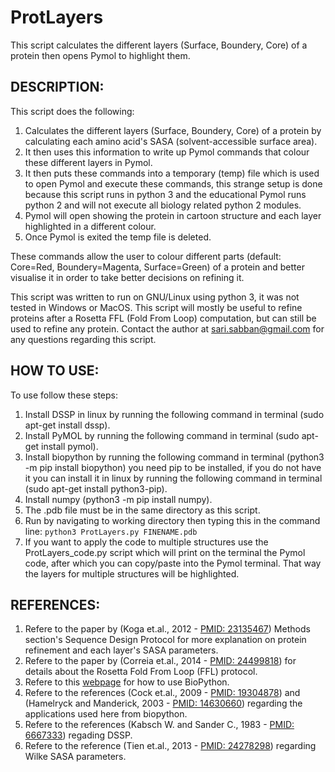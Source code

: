 # ProtLayers
This script calculates the different layers (Surface, Boundery, Core) of a protein then opens Pymol to highlight them.



## DESCRIPTION:
This script does the following:

1. Calculates the different layers (Surface, Boundery, Core) of a protein by calculating each amino acid's SASA (solvent-accessible surface area).
2. It then uses this information to write up Pymol commands that colour these different layers in Pymol.
3. It then puts these commands into a temporary (temp) file which is used to open Pymol and execute these commands, this strange setup is done because this script runs in python 3 and the educational Pymol runs python 2 and will not execute all biology related python 2 modules.
4. Pymol will open showing the protein in cartoon structure and each layer highlighted in a different colour.
5. Once Pymol is exited the temp file is deleted.

These commands allow the user to colour different parts (default: Core=Red, Boundery=Magenta, Surface=Green) of a protein and better visualise it in order to take better decisions on refining it.

This script was written to run on GNU/Linux using python 3, it was not tested in Windows or MacOS.
This script will mostly be useful to refine proteins after a Rosetta FFL (Fold From Loop) computation, but can still be used to refine any protein.
Contact the author at sari.sabban@gmail.com for any questions regarding this script.



## HOW TO USE:
To use follow these steps:

1. Install DSSP in linux by running the following command in terminal (sudo apt-get install dssp).
2. Install PyMOL by running the following command in terminal (sudo apt-get install pymol).
3. Install biopython by running the following command in terminal (python3 -m pip install biopython) you need pip to be installed, if you do not have it you can install it in linux by running the following command in terminal (sudo apt-get install python3-pip).
4. Install numpy (python3 -m pip install numpy).
5. The .pdb file must be in the same directory as this script.
6. Run by navigating to working directory then typing this in the command line:
`python3 ProtLayers.py FINENAME.pdb`
7. If you want to apply the code to multiple structures use the ProtLayers_code.py script which will print on the terminal the Pymol code, after which you can copy/paste into the Pymol terminal. That way the layers for multiple structures will be highlighted.



## REFERENCES:
1. Refere to the paper by (Koga et.al., 2012 - [PMID: 23135467](https://www.ncbi.nlm.nih.gov/pubmed/23135467)) Methods section's Sequence Design Protocol for more explanation on protein refinement and each layer's SASA parameters.
2. Refere to the paper by (Correia et.al., 2014 - [PMID: 24499818](https://www.ncbi.nlm.nih.gov/pubmed/24499818)) for details about the Rosetta Fold From Loop (FFL) protocol.
4. Refere to this [webpage](http://biopython.org/wiki/The_Biopython_Structural_Bioinformatics_FAQ) for how to use BioPython.
5. Refere to the references (Cock et.al., 2009 - [PMID: 19304878](https://www.ncbi.nlm.nih.gov/pubmed/19304878)) and (Hamelryck and Manderick, 2003 - [PMID: 14630660](https://www.ncbi.nlm.nih.gov/pubmed/14630660)) regarding the applications used here from biopython.
6. Refere to the references (Kabsch W. and Sander C., 1983 - [PMID: 6667333](https://www.ncbi.nlm.nih.gov/pubmed/6667333)) regading DSSP.
7. Refere to the reference (Tien et.al., 2013 - [PMID: 24278298](https://www.ncbi.nlm.nih.gov/pubmed/24278298)) regarding Wilke SASA parameters.
